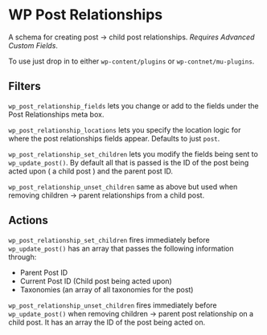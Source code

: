 # WP Post Relationships

A schema for creating post -> child post relationships. *Requires Advanced Custom Fields*.

To use just drop in to either `wp-content/plugins` or `wp-contnet/mu-plugins`.

## Filters
`wp_post_relationship_fields` lets you change or add to the fields under the Post Relationships meta box.

`wp_post_relationship_locations` lets you specify the location logic for where the post relationships fields appear. Defaults to just `post`.

`wp_post_relationship_set_children` lets you modify the fields being sent to `wp_update_post()`. By default all that is passed is the ID of the post being acted upon ( a child post ) and the parent post ID.

`wp_post_relationship_unset_children` same as above but used when removing children -> parent relationships from a child post.

## Actions
`wp_post_relationship_set_children` fires immediately before `wp_update_post()` has an array that passes the following information through:
- Parent Post ID
- Current Post ID (Child post being acted upon)
- Taxonomies (an array of all taxonomies for the post)

`wp_post_relationship_unset_children` fires immediately before `wp_update_post()` when removing children -> parent post relationship on a child post. It has an array the ID of the post being acted on.
